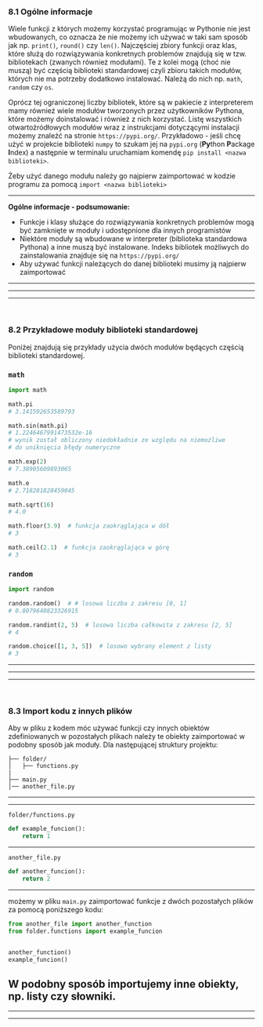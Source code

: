 ### 8.1 Ogólne informacje
Wiele funkcji z których możemy korzystać programując w Pythonie nie jest wbudowanych, co oznacza że nie możemy ich używać w taki sam sposób jak np. `print()`, `round()` czy `len()`. Najczęściej zbiory funkcji oraz klas, które służą do rozwiązywania konkretnych problemów znajdują się w tzw. bibliotekach (zwanych również modułami). Te z kolei mogą (choć nie muszą) być częścią biblioteki standardowej czyli zbioru takich modułów, których nie ma potrzeby dodatkowo instalować. Należą do nich np. `math`, `random` czy `os`.

Oprócz tej ograniczonej liczby bibliotek, które są w pakiecie z interpreterem mamy również wiele modułów tworzonych przez użytkowników Pythona, które możemy doinstalować i również z nich korzystać. Listę wszystkich otwartoźródłowych modułów wraz z instrukcjami dotyczącymi instalacji możemy znaleźć na stronie `https://pypi.org/`. Przykładowo - jeśli chcę użyć w projekcie biblioteki `numpy` to szukam jej na `pypi.org` (**Py**thon **P**ackage **I**ndex) a następnie w terminalu uruchamiam komendę `pip install <nazwa biblioteki>`.

Żeby użyć danego modułu należy go najpierw zaimportować w kodzie programu za pomocą `import <nazwa biblioteki>`

---
**Ogólne informacje - podsumowanie:**
- Funkcje i klasy służące do rozwiązywania konkretnych problemów mogą być zamknięte w moduły i udostępnione dla innych programistów
- Niektóre moduły są wbudowane w interpreter (biblioteka standardowa Pythona) a inne muszą być instalowane. Indeks bibliotek możliwych do zainstalowania znajduje się na `https://pypi.org/`
- Aby używać funkcji należących do danej biblioteki musimy ją najpierw zaimportować

---
---
---
&nbsp;
### 8.2 Przykładowe moduły biblioteki standardowej
Poniżej znajdują się przykłady użycia dwóch modułów będących częścią biblioteki standardowej.

### `math`
```python
import math

math.pi
# 3.141592653589793

math.sin(math.pi)
# 1.2246467991473532e-16
# wynik został obliczony niedokładnie ze względu na niemożliwe
# do uniknięcia błędy numeryczne

math.exp(2)
# 7.38905609893065

math.e
# 2.718281828459045

math.sqrt(16)
# 4.0

math.floor(3.9)  # funkcja zaokrąglająca w dół
# 3

math.ceil(2.1)  # funkcja zaokrąglająca w górę
# 3
```

### `random`
```python
import random

random.random()  # # losowa liczba z zakresu [0, 1]
# 0.8079640823326915

random.randint(2, 5)  # losowa liczba całkowita z zakresu [2, 5]
# 4

random.choice([1, 3, 5])  # losowo wybrany element z listy
# 3
```


---
---
---
&nbsp;
### 8.3 Import kodu z innych plików
Aby w pliku z kodem móc używać funkcji czy innych obiektów zdefiniowanych w pozostałych plikach należy te obiekty zaimportować w podobny sposób jak moduły. Dla następującej struktury projektu:

```
├── folder/
│   ├── functions.py
|
├── main.py
│── another_file.py
```
---

---
`folder/functions.py`
```python
def example_funcion():
    return 1
```

---
`another_file.py`
```python
def another_funcion():
    return 2
```

---
możemy w pliku `main.py` zaimportować funkcje z dwóch pozostałych plików za pomocą poniższego kodu:

```python
from another_file import another_function
from folder.functions import example_funcion


another_function()
example_funcion()
```

W podobny sposób importujemy inne obiekty, np. listy czy słowniki.
---
---
---
&nbsp;
